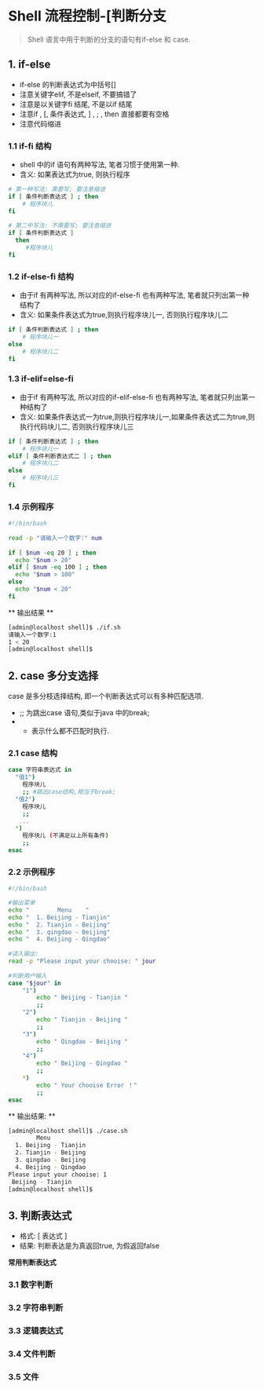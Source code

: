 # Shell 流程控制-[判断分支
> Shell 语言中用于判断的分支的语句有if-else 和 case. 


## 1. if-else
* if-else 的判断表达式为中括号[]
* 注意关键字elif, 不是elseif, 不要搞错了
* 注意是以关键字fi 结尾, 不是以if 结尾
* 注意if , [, 条件表达式, ] , ; , then 直接都要有空格
* 注意代码缩进

### 1.1 if-fi 结构
* shell 中的if 语句有两种写法, 笔者习惯于使用第一种.
* 含义: 如果表达式为true, 则执行程序

```bash
# 第一种写法: 需要写; 要注意缩进  
if [ 条件判断表达式 ] ; then  
    # 程序块儿  
fi  
      
# 第二中写法: 不需要写; 要注意缩进  
if [ 条件判断表达式 ]  
  then  
     #程序块儿  
fi  
```

### 1.2 if-else-fi 结构
* 由于if 有两种写法, 所以对应的if-else-fi 也有两种写法, 笔者就只列出第一种结构了
* 含义: 如果条件表达式为true,则执行程序块儿一, 否则执行程序块儿二

```bash
if [ 条件判断表达式 ] ; then  
    # 程序块儿一  
else   
    # 程序块儿二  
fi  
```

### 1.3 if-elif=else-fi
* 由于if 有两种写法, 所以对应的if-elif-else-fi 也有两种写法, 笔者就只列出第一种结构了
* 含义: 如果条件表达式一为true,则执行程序块儿一,如果条件表达式二为true,则执行代码块儿二, 否则执行程序块儿三

```bash
if [ 条件判断表达式 ] ; then  
    # 程序块儿一  
elif [ 条件判断表达式二 ] ; then
    # 程序块儿二
else   
    # 程序块儿三  
fi  

```

### 1.4 示例程序

```bash
#!/bin/bash  
  
read -p "请输入一个数字:" num  
  
if [ $num -eq 20 ] ; then  
  echo "$num > 20"  
elif [ $num -eq 100 ] ; then  
  echo "$num > 100"  
else  
  echo "$num < 20"  
fi  
```

** 输出结果 **
```bash
[admin@localhost shell]$ ./if.sh 
请输入一个数字:1
1 < 20
[admin@localhost shell]$ 
```

## 2. case 多分支选择
case 是多分枝选择结构, 即一个判断表达式可以有多种匹配选项.
* ;; 为跳出case 语句,类似于java 中的break;
* * 表示什么都不匹配时执行.

### 2.1 case 结构
```bash
case 字符串表达式 in  
  "值1")  
    程序块儿  
    ;; #跳出case结构,相当于break;  
  "值2")  
    程序块儿  
    ;;  
   ...  
  *)  
    程序块儿 (不满足以上所有条件)  
    ;;  
esac  
```

### 2.2 示例程序

```bash
#!/bin/bash  

#输出菜单
echo "        Menu    "  
echo "  1. Beijing - Tianjin"  
echo "  2. Tianjin - Beijing"  
echo "  3. qingdao - Beijing"  
echo "  4. Beijing - Qingdao"  
  
#读入输出:
read -p "Please input your chooise: " jour  
 
#判断用户输入
case "$jour" in  
    "1")  
        echo " Beijing - Tianjin "  
        ;;  
    "2")  
        echo " Tianjin - Beijing "  
        ;;  
    "3")  
        echo " Qingdao - Beijing "  
        ;;  
    "4")  
        echo " Beijing - Qingdao "  
        ;;  
    *)  
        echo " Your chooise Error ！"  
        ;;  
esac 
```

** 输出结果: **
```bash
[admin@localhost shell]$ ./case.sh 
        Menu    
  1. Beijing - Tianjin
  2. Tianjin - Beijing
  3. qingdao - Beijing
  4. Beijing - Qingdao
Please input your chooise: 1
 Beijing - Tianjin 
[admin@localhost shell]$ 
```
## 3. 判断表达式
* 格式: [ 表达式 ]
* 结果: 判断表达是为真返回true, 为假返回false

**常用判断表达式**


### 3.1 数字判断

### 3.2 字符串判断

### 3.3 逻辑表达式



### 3.4 文件判断



### 3.5 文件






















